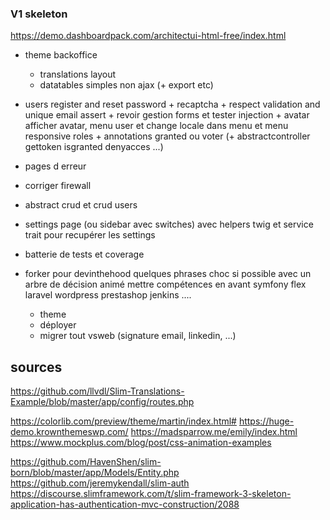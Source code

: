 ### V1 skeleton

https://demo.dashboardpack.com/architectui-html-free/index.html

- theme backoffice
    + translations layout
    + datatables simples non ajax (+ export etc) 
- users 
    register and reset password
        + recaptcha
        + respect validation and unique email assert
        + revoir gestion forms et tester injection
        + avatar
            afficher avatar, menu user et change locale dans menu et menu responsive
    roles + annotations granted ou voter (+ abstractcontroller gettoken isgranted denyacces ...)
- pages d erreur
- corriger firewall
- abstract crud et crud users
- settings page (ou sidebar avec switches) avec helpers twig et service trait pour recupérer les settings
- batterie de tests et coverage
        
- forker pour devinthehood
    quelques phrases choc si possible avec un arbre de décision animé
        mettre compétences en avant
            symfony
            flex
            laravel
            wordpress
            prestashop
            jenkins
            ....
    + theme
    + déployer
    + migrer tout vsweb (signature email, linkedin, ...)
    
sources
-------

https://github.com/llvdl/Slim-Translations-Example/blob/master/app/config/routes.php

https://colorlib.com/preview/theme/martin/index.html#
https://huge-demo.krownthemeswp.com/
https://madsparrow.me/emily/index.html
https://www.mockplus.com/blog/post/css-animation-examples

https://github.com/HavenShen/slim-born/blob/master/app/Models/Entity.php
https://github.com/jeremykendall/slim-auth
https://discourse.slimframework.com/t/slim-framework-3-skeleton-application-has-authentication-mvc-construction/2088
